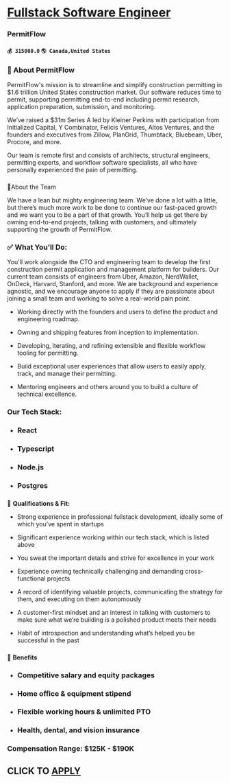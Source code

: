 # [Fullstack Software Engineer](https://www.remotewlb.com/apply/fullstack-software-engineer-59901)  
### PermitFlow  
#### `💰 315000.0` `🌎 Canada,United States`  

### **🚀 About PermitFlow**

PermitFlow's mission is to streamline and simplify construction permitting in $1.6 trillion United States construction market. Our software reduces time to permit, supporting permitting end-to-end including permit research, application preparation, submission, and monitoring.

We’ve raised a $31m Series A led by Kleiner Perkins with participation from Initialized Capital, Y Combinator, Felicis Ventures, Altos Ventures, and the founders and executives from Zillow, PlanGrid, Thumbtack, Bluebeam, Uber, Procore, and more.

Our team is remote first and consists of architects, structural engineers, permitting experts, and workflow software specialists, all who have personally experienced the pain of permitting.

###  
📌About the Team

We have a lean but mighty engineering team. We’ve done a lot with a little, but there’s much more work to be done to continue our fast-paced growth and we want you to be a part of that growth. You’ll help us get there by owning end-to-end projects, talking with customers, and ultimately supporting the growth of PermitFlow.

### ✅ **What You’ll Do:**

You'll work alongside the CTO and engineering team to develop the first construction permit application and management platform for builders. Our current team consists of engineers from Uber, Amazon, NerdWallet, OnDeck, Harvard, Stanford, and more. We are background and experience agnostic, and we encourage anyone to apply if they are passionate about joining a small team and working to solve a real-world pain point.

  * Working directly with the founders and users to define the product and engineering roadmap.

  * Owning and shipping features from inception to implementation.

  * Developing, iterating, and refining extensible and flexible workflow tooling for permitting.

  * Build exceptional user experiences that allow users to easily apply, track, and manage their permitting.

  * Mentoring engineers and others around you to build a culture of technical excellence.

### Our Tech Stack:

  * ### React

  * ### Typescript

  * ### Node.js

  * ### Postgres

###  
🙌 **Qualifications & Fit:**

  * Strong experience in professional fullstack development, ideally some of which you’ve spent in startups

  * Significant experience working within our tech stack, which is listed above

  * You sweat the important details and strive for excellence in your work

  * Experience owning technically challenging and demanding cross-functional projects

  * A record of identifying valuable projects, communicating the strategy for them, and executing on them autonomously

  * A customer-first mindset and an interest in talking with customers to make sure what we’re building is a polished product meets their needs

  * Habit of introspection and understanding what’s helped you be successful in the past

###  
💙 **Benefits**

  * ### Competitive salary and equity packages

  * ### Home office & equipment stipend

  * ### Flexible working hours & unlimited PTO

  * ### Health, dental, and vision insurance

### Compensation Range: $125K - $190K

  
## CLICK TO [APPLY](https://www.remotewlb.com/apply/fullstack-software-engineer-59901)


